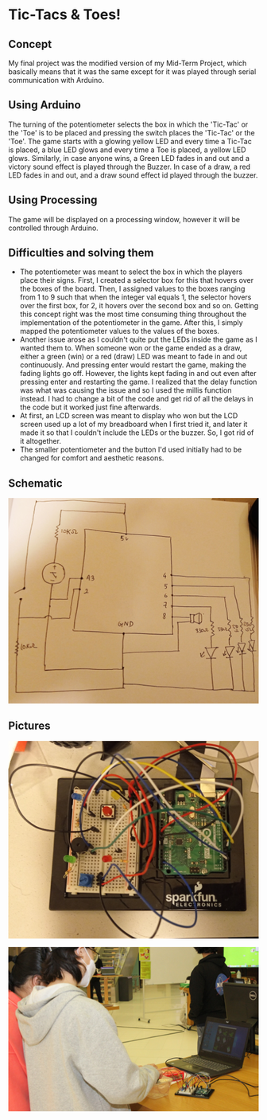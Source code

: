# Tic-Tacs & Toes!

## Concept

My final project was the modified version of my Mid-Term Project, which basically means that it was the same except for it was played through serial communication with Arduino. 

## Using Arduino

The turning of the potentiometer selects the box in which the 'Tic-Tac' or the 'Toe' is to be placed and pressing the switch places the 'Tic-Tac' or the 'Toe'. The game starts with a glowing yellow LED and every time a Tic-Tac is placed, a blue LED glows and every time a Toe is placed, a yellow LED glows. Similarly, in case anyone wins, a Green LED fades in and out and a victory sound effect is played through the Buzzer. In case of a draw, a red LED fades in and out, and a draw sound effect id played through the buzzer. 

## Using Processing

The game will be displayed on a processing window, however it will be controlled through Arduino.

## Difficulties and solving them

- The potentiometer was meant to select the box in which the players place their signs. First, I created a selector box for this that hovers over the boxes of the board. Then, I assigned values to the boxes ranging from 1 to 9 such that when the integer val equals 1, the selector hovers over the first box, for 2, it hovers over the second box and so on. Getting this concept right was the most time consuming thing throughout the implementation of the potentiometer in the game. After this, I simply mapped the potentiometer values to the values of the boxes.
- Another issue arose as I couldn't quite put the LEDs inside the game as I wanted them to. When someone won or the game ended as a draw, either a green (win) or a red (draw) LED was meant to fade in and out continuously. And pressing enter would restart the game, making the fading lights go off. However, the lights kept fading in and out even after pressing enter and restarting the game. I realized that the delay function was what was causing the issue and so I used the millis function instead. I had to change a bit of the code and get rid of all the delays in the code but it worked just fine afterwards.
- At first, an LCD screen was meant to display who won but the LCD screen used up a lot of my breadboard when I first tried it, and later it made it so that I couldn't include the LEDs or the buzzer. So, I got rid of it altogether.
- The smaller potentiometer and the button I'd used initially had to be changed for comfort and aesthetic reasons.

## Schematic

![](schematic.jpg)

## Pictures

![](pic1.jpg)


![](pic2.JPG)
